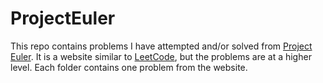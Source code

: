 # ProjectEuler

This repo contains problems I have attempted and/or solved from [Project Euler](https://projecteuler.net/archives). It is a website similar to [LeetCode](https://leetcode.com/problemset/all/), but the problems are at a higher level. Each folder contains one problem from the website.
